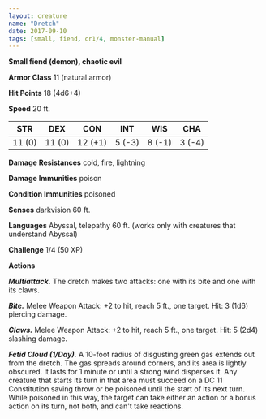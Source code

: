 ```yaml
---
layout: creature
name: "Dretch"
date: 2017-09-10
tags: [small, fiend, cr1/4, monster-manual]
---
```


**Small fiend (demon), chaotic evil**

**Armor Class** 11 (natural armor)

**Hit Points** 18 (4d6+4)

**Speed** 20 ft.

|   STR   |   DEX   |   CON   |   INT   |   WIS   |   CHA   |
|:-----:|:-----:|:-----:|:-----:|:-----:|:-----:|
| 11 (0) | 11 (0) | 12 (+1) | 5 (-3) | 8 (-1) | 3 (-4) |

**Damage Resistances** cold, fire, lightning

**Damage Immunities** poison

**Condition Immunities** poisoned

**Senses** darkvision 60 ft.

**Languages** Abyssal, telepathy 60 ft. (works only with creatures that understand Abyssal)

**Challenge** 1/4 (50 XP)

**Actions**

***Multiattack.*** The dretch makes two attacks: one with its bite and one with its claws.

***Bite.*** Melee Weapon Attack: +2 to hit, reach 5 ft., one target. Hit: 3 (1d6) piercing damage.

***Claws.*** Melee Weapon Attack: +2 to hit, reach 5 ft., one target. Hit: 5 (2d4) slashing damage.

***Fetid Cloud (1/Day).*** A 10-foot radius of disgusting green gas extends out from the dretch. The gas spreads around corners, and its area is lightly obscured. It lasts for 1 minute or until a strong wind disperses it. Any creature that starts its turn in that area must succeed on a DC 11 Constitution saving throw or be poisoned until the start of its next turn. While poisoned in this way, the target can take either an action or a bonus action on its turn, not both, and can't take reactions.

